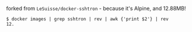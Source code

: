 

forked from `LeSuisse/docker-sshtron` - because it's Alpine, and 12.88MB!


    $ docker images | grep sshtron | rev | awk {'print $2'} | rev
    12.